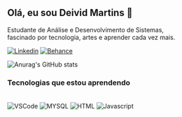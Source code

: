 ## Olá, eu sou Deivid Martins 🤙 
Estudante de Análise e Desenvolvimento de Sistemas,
<br/>fascinado por tecnologia, artes e aprender cada vez mais.

[![Linkedin](https://img.shields.io/badge/LinkedIn-0077B5?style=for-the-badge&logo=linkedin&logoColor=white)](https://www.linkedin.com/in/deivid-martins-416aa722b/)
[![Behance](https://img.shields.io/badge/-Behance-blue?style=for-the-badge&logo=behance&logoColor=white)]([https://www.linkedin.com/in/deivid-souza-416aa722b/](https://www.behance.net))

![Anurag's GitHub stats](https://github-readme-stats.vercel.app/api?username=davemartinsz&show_icons=true&theme=tokyonight)

### Tecnologias que estou aprendendo
<div style="display: inline_block"><br/>
  <img align="center" alt="VSCode" src="https://img.shields.io/badge/Visual_Studio_Code-0078D4?style=for-the-badge&logo=visual%20studio%20code&logoColor=white" />
  <img align="center" alt="MYSQL" src="https://img.shields.io/badge/MySQL-00000F?style=for-the-badge&logo=mysql&logoColor=white" />
  <img align="center" alt="HTML" src="https://img.shields.io/badge/HTML-239120?style=for-the-badge&logo=html5&logoColor=white" />
  <img align="center" alt="Javascript" src="https://img.shields.io/badge/JavaScript-323330?style=for-the-badge&logo=javascript&logoColor=F7DF1E" />
</div><br/>
